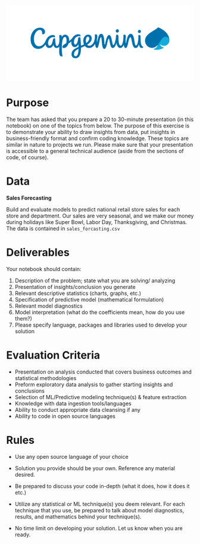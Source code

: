 ![Capgemini](logo.png)
# Purpose 

The team has asked that you prepare a 20 to 30-minute presentation (in this notebook) on one of the topics from below. The purpose of this
exercise is to demonstrate your ability to draw insights from data, put
insights in business-friendly format and confirm coding knowledge. These
topics are similar in nature to projects we run. Please make sure that
your presentation is accessible to a general technical audience (aside from the sections of code, of course). 


# Data 


**Sales Forecasting  **

Build and evaluate models to predict national retail store sales for
each store and department. Our sales are very seasonal, and we make
our money during holidays like Super Bowl, Labor Day, Thanksgiving,
and Christmas. The data is contained in `sales_forcasting.csv`

# Deliverables 
Your notebook should contain:

1.  Description of the problem; state what you are solving/ analyzing
2.  Presentation of insights/conclusion you generate
3.  Relevant descriptive statistics (charts, graphs, etc.) 
4.  Specification of predictive model (mathematical formulation)
5.  Relevant model diagnostics
6.  Model interpretation (what do the coefficients mean, how do you use
    them?)
7.  Please specify language, packages and libraries used to develop your
    solution

# Evaluation Criteria 

- Presentation on analysis conducted that covers business outcomes and statistical methodologies
- Preform exploratory data analysis to gather starting insights and conclusions
- Selection of ML/Predictive modeling technique(s) & feature extraction
- Knowledge with data ingestion tools/languages
- Ability to conduct appropriate data cleansing if any
- Ability to code in open source languages

# Rules 

- Use any open source language of your choice

- Solution you provide should be your own. Reference any material desired.

- Be prepared to discuss your code in-depth (what it does, how it does it etc.)

- Utilize any statistical or ML technique(s) you deem relevant. For
each technique that you use, be prepared to talk about model
diagnostics, results, and mathematics behind your technique(s).

- No time limit on developing your solution. Let us know when you are ready.
